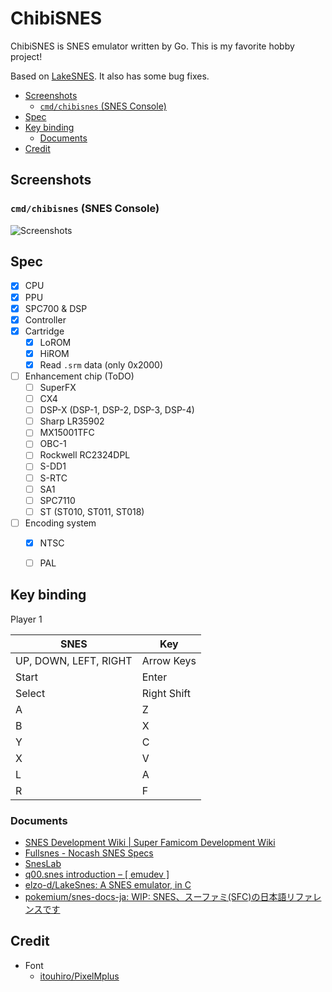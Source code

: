 # ChibiSNES <!-- omit in toc -->

ChibiSNES is SNES emulator written by Go. This is my favorite hobby project!

Based on [LakeSNES](https://github.com/elzo-d/LakeSnes). It also has some bug fixes.

- [Screenshots](#screenshots)
  - [`cmd/chibisnes` (SNES Console)](#cmdchibisnes-snes-console)
- [Spec](#spec)
- [Key binding](#key-binding)
  - [Documents](#documents)
- [Credit](#credit)

## Screenshots

### `cmd/chibisnes` (SNES Console)

![Screenshots](https://raw.github.com/kaishuu0123/chibisnes/main/screenshots/screenshots001.jpg)

## Spec

- [X] CPU
- [X] PPU
- [X] SPC700 & DSP
- [X] Controller
- [X] Cartridge
  - [X] LoROM
  - [X] HiROM
  - [X] Read `.srm` data (only 0x2000)
- [ ] Enhancement chip (ToDO)
  - [ ] SuperFX
  - [ ] CX4
  - [ ] DSP-X (DSP-1, DSP-2, DSP-3, DSP-4)
  - [ ] Sharp LR35902
  - [ ] MX15001TFC
  - [ ] OBC-1
  - [ ] Rockwell RC2324DPL
  - [ ] S-DD1
  - [ ] S-RTC
  - [ ] SA1
  - [ ] SPC7110
  - [ ] ST (ST010, ST011, ST018)
- [ ] Encoding system
  - [X] NTSC
  - [ ] PAL


## Key binding

Player 1

|SNES|Key|
|---|---|
| UP, DOWN, LEFT, RIGHT | Arrow Keys |
| Start | Enter |
| Select | Right Shift |
| A | Z |
| B | X |
| Y | C |
| X | V |
| L | A |
| R | F |

### Documents

- [SNES Development Wiki | Super Famicom Development Wiki](https://wiki.superfamicom.org/)
- [Fullsnes - Nocash SNES Specs](https://problemkaputt.de/fullsnes.htm)
- [SnesLab](https://sneslab.net/wiki/Main_Page)
- [q00.snes introduction – [ emudev ]](https://emudev.de/q00-snes/introduction/)
- [elzo-d/LakeSnes: A SNES emulator, in C](https://github.com/elzo-d/LakeSnes)
- [pokemium/snes-docs-ja: WIP: SNES、スーファミ(SFC)の日本語リファレンスです](https://github.com/pokemium/snes-docs-ja)

## Credit

- Font
  - [itouhiro/PixelMplus](https://github.com/itouhiro/PixelMplus)
